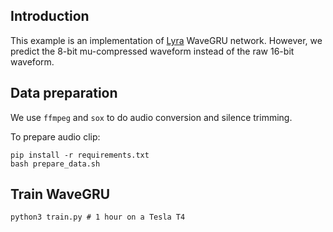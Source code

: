 ## Introduction

This example is an implementation of [Lyra](https://github.com/google/lyra) WaveGRU network.
However, we predict the 8-bit mu-compressed waveform instead of the raw 16-bit waveform.


## Data preparation

We use `ffmpeg` and `sox` to do audio conversion and silence trimming.


To prepare audio clip:

    pip install -r requirements.txt
    bash prepare_data.sh
    
## Train WaveGRU

    python3 train.py # 1 hour on a Tesla T4
